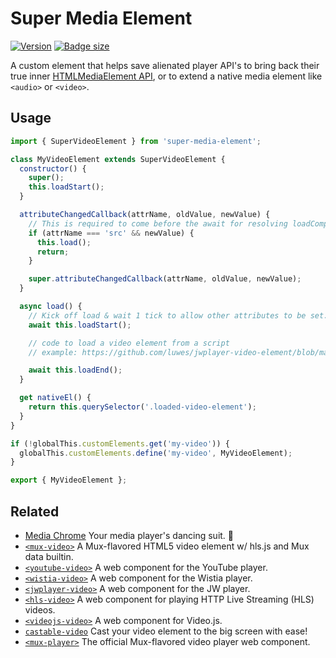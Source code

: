 # Super Media Element

[![Version](https://img.shields.io/npm/v/super-media-element?style=flat-square)](https://www.npmjs.com/package/super-media-element) 
[![Badge size](https://img.badgesize.io/https://cdn.jsdelivr.net/npm/super-media-element/+esm?compression=gzip&label=gzip&style=flat-square)](https://cdn.jsdelivr.net/npm/super-media-element/+esm)

A custom element that helps save alienated player API's to bring back their true inner [HTMLMediaElement API](https://developer.mozilla.org/en-US/docs/Web/API/HTMLMediaElement), or to extend a native media element like `<audio>` or `<video>`.

## Usage

```js
import { SuperVideoElement } from 'super-media-element';

class MyVideoElement extends SuperVideoElement {
  constructor() {
    super();
    this.loadStart();
  }

  attributeChangedCallback(attrName, oldValue, newValue) {
    // This is required to come before the await for resolving loadComplete.
    if (attrName === 'src' && newValue) {
      this.load();
      return;
    }

    super.attributeChangedCallback(attrName, oldValue, newValue);
  }

  async load() {
    // Kick off load & wait 1 tick to allow other attributes to be set.
    await this.loadStart();

    // code to load a video element from a script
    // example: https://github.com/luwes/jwplayer-video-element/blob/main/jwplayer-video-element.js#L55-L75

    await this.loadEnd();
  }

  get nativeEl() {
    return this.querySelector('.loaded-video-element');
  }
}

if (!globalThis.customElements.get('my-video')) {
  globalThis.customElements.define('my-video', MyVideoElement);
}

export { MyVideoElement };
```


## Related

- [Media Chrome](https://github.com/muxinc/media-chrome) Your media player's dancing suit. 🕺
- [`<mux-video>`](https://github.com/muxinc/elements/tree/main/packages/mux-video) A Mux-flavored HTML5 video element w/ hls.js and Mux data builtin.
- [`<youtube-video>`](https://github.com/muxinc/youtube-video-element) A web component for the YouTube player.
- [`<wistia-video>`](https://github.com/luwes/wistia-video-element) A web component for the Wistia player.
- [`<jwplayer-video>`](https://github.com/luwes/jwplayer-video-element) A web component for the JW player.
- [`<hls-video>`](https://github.com/muxinc/hls-video-element) A web component for playing HTTP Live Streaming (HLS) videos.
- [`<videojs-video>`](https://github.com/luwes/videojs-video-element) A web component for Video.js.
- [`castable-video`](https://github.com/muxinc/castable-video) Cast your video element to the big screen with ease!
- [`<mux-player>`](https://github.com/muxinc/elements/tree/main/packages/mux-player) The official Mux-flavored video player web component.
